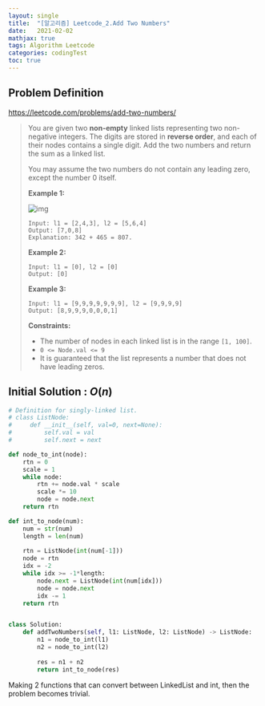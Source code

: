 ```yaml
---
layout: single
title:  "[알고리즘] Leetcode_2.Add Two Numbers"
date:   2021-02-02
mathjax: true
tags: Algorithm Leetcode
categories: codingTest
toc: true
---
```

## Problem Definition

https://leetcode.com/problems/add-two-numbers/

 > You are given two **non-empty** linked lists representing two non-negative integers. The digits are stored in **reverse order**, and each of their nodes contains a single digit. Add the two numbers and return the sum as a linked list.
 >
 > You may assume the two numbers do not contain any leading zero, except the number 0 itself.
 >
 >  
 >
 > **Example 1:**
 >
 > ![img](https://assets.leetcode.com/uploads/2020/10/02/addtwonumber1.jpg)
 >
 > ```
 > Input: l1 = [2,4,3], l2 = [5,6,4]
 > Output: [7,0,8]
 > Explanation: 342 + 465 = 807.
 > ```
 >
 > **Example 2:**
 >
 > ```
 > Input: l1 = [0], l2 = [0]
 > Output: [0]
 > ```
 >
 > **Example 3:**
 >
 > ```
 > Input: l1 = [9,9,9,9,9,9,9], l2 = [9,9,9,9]
 > Output: [8,9,9,9,0,0,0,1]
 > ```
 >
 >  
 >
 > **Constraints:**
 >
 > - The number of nodes in each linked list is in the range `[1, 100]`.
 > - `0 <= Node.val <= 9`
 > - It is guaranteed that the list represents a number that does not have leading zeros.

## Initial Solution : $O(n)$

```python
# Definition for singly-linked list.
# class ListNode:
#     def __init__(self, val=0, next=None):
#         self.val = val
#         self.next = next

def node_to_int(node):
    rtn = 0
    scale = 1
    while node:
        rtn += node.val * scale
        scale *= 10
        node = node.next
    return rtn

def int_to_node(num):
    num = str(num)
    length = len(num)
    
    rtn = ListNode(int(num[-1]))
    node = rtn
    idx = -2
    while idx >= -1*length:
        node.next = ListNode(int(num[idx]))
        node = node.next
        idx -= 1
    return rtn


class Solution:
    def addTwoNumbers(self, l1: ListNode, l2: ListNode) -> ListNode:
        n1 = node_to_int(l1)
        n2 = node_to_int(l2)
        
        res = n1 + n2
        return int_to_node(res)
```

Making 2 functions that can convert between LinkedList and int, then the problem becomes trivial.

